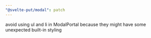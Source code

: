 ```yaml
---
"@svelte-put/modal": patch
---
```


avoid using ul and li in ModalPortal because they might have some unexpected built-in styling
